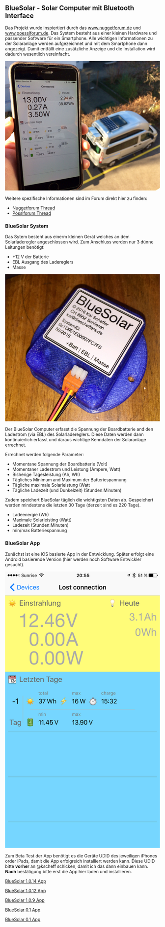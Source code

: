 ## BlueSolar - Solar Computer mit Bluetooth Interface

Das Projekt wurde inspiertiert durch das www.nuggetforum.de und www.poesslforum.de. Das System besteht aus einer kleinen Hardware und passender Software für ein Smartphone. Alle wichtigen Informationen zu der Solaranlage werden aufgezeichnet und mit dem Smartphone dann angezeigt. Damit entfällt eine zusätzliche Anzeige und die Installation wird dadurch wesentlich vereinfacht.

![Bild](FullSizeRender-4.jpg)

Weitere spezifische Informationen sind im Forum direkt hier zu finden:
* [Nuggetforum Thread](https://www.nuggetforum.de/forum/2-allgemeines/78722-solarcomputer-mit-bluetooth-im-eigenbau)
* [Pösslforum Thread](https://poesslforum.de/forum/elektrik/2705-solarcomputer-mit-bluetooth-im-eigenbau?start=30#34903)


### BlueSolar System

Das Sytem besteht aus einerm kleinen Gerät welches an dem Solarladeregler angeschlossen wird. Zum Anschluss werden nur 3 dünne Leitungen benötigt:
* +12 V der Batterie
* EBL Ausgang des Ladereglers
* Masse

![Bild](FullSizeRender.jpg)

Der BlueSolar Computer erfasst die Spannung der Boardbatterie and den Ladestrom (via EBL) des Solarladereglers. Diese Daten werden dann kontinuierlich erfasst und daraus wichtige Kenndaten der Solaranlage errechnet.

Errechnet werden folgende Parameter:
* Momentane Spannung der Boardbatterie (Volt)
* Momentaner Ladestrom und Leistung (Ampere, Watt)
* Bisherige Tagesleistung (Ah, Wh)
* Tägliches Minimum and Maximum der Batteriespannung
* Tägliche maximale Solarleistung (Watt
* Tägliche Ladezeit (und Dunkelzeit) (Stunden:Minuten)

Zudem speichert BlueSolar täglich die wichtigsten Daten ab. Gespeichert werden mindestens die letzten 30 Tage (derzeit sind es 220 Tage).
* Ladeenergie (Wh)
* Maximale Solarleisting (Watt)
* Ladezeit (Stunden:Minuten)
* min/max Batteriespannung

### BlueSolar App

Zunächst ist eine iOS basierte App in der Entwicklung. Später erfolgt eine Android basierende Version (hier werden noch Software Entwickler gesucht).

![iOS App](IMG_5421.PNG)

Zum Beta Test der App benötigt es die Geräte UDID des jeweiligen iPhones order iPads, damit die App erfolgreich installiert werden kann. Diese UDID bitte **vorher** an @kscheff schicken, damit ich das dann einbauen kann. **Nach** bestätigung bitte erst die App hier laden und installieren.

<a href="itms-services://?action=download-manifest&url=https://github.com/kscheff/BlueSolar/releases/download/1.0.14/manifest.plist">BlueSolar 1.0.14 App</a>

<a href="itms-services://?action=download-manifest&url=https://github.com/kscheff/BlueSolar/releases/download/1.0.12/manifest.plist">BlueSolar 1.0.12 App</a>

<a href="itms-services://?action=download-manifest&url=https://github.com/kscheff/BlueSolar/releases/download/1.0.9/manifest.plist">BlueSolar 1.0.9 App</a>

<a href="itms-services://?action=download-manifest&url=https://github.com/kscheff/BlueSolar/releases/download/v0.1/manifest.plist">BlueSolar 0.1 App</a>

[BlueSolar 0.1 App](itms-services://?action=download-manifest&url=https://github.com/kscheff/BlueSolar/releases/download/v0.1/manifest.plist)

